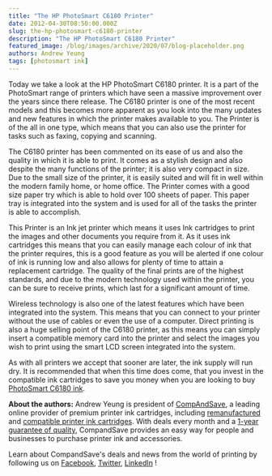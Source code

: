 ```yaml
---
title: "The HP PhotoSmart C6180 Printer"
date: 2012-04-30T08:50:00.000Z
slug: the-hp-photosmart-c6180-printer
description: "The HP PhotoSmart C6180 Printer"
featured_image: /blog/images/archive/2020/07/blog-placeholder.png
authors: Andrew Yeung
tags: [photosmart ink]
---
```


Today we take a look at the HP PhotoSmart C6180 printer. It is a part of the PhotoSmart range of printers which have seen a massive improvement over the years since there release. The C6180 printer is one of the most recent models and this becomes more apparent as you look into the many updates and new features in which the printer makes available to you. The Printer is of the all in one type, which means that you can also use the printer for tasks such as faxing, copying and scanning. 

The C6180 printer has been commented on its ease of us and also the quality in which it is able to print. It comes as a stylish design and also despite the many functions of the printer; it is also very compact in size. Due to the small size of the printer, it is easily suited and will fit in well within the modern family home, or home office. The Printer comes with a good size paper try which is able to hold over 100 sheets of paper. This paper tray is integrated into the system and is used for all of the tasks the printer is able to accomplish. 

This Printer is an Ink jet printer which means it uses Ink cartridges to print the images and other documents you require from it. As it uses ink cartridges this means that you can easily manage each colour of ink that the printer requires, this is a good feature as you will be alerted if one colour of ink is running low and also allows for plenty of time to attain a replacement cartridge. The quality of the final prints are of the highest standards, and due to the modern technology used within the printer, you can be sure to receive prints, which last for a significant amount of time. 

Wireless technology is also one of the latest features which have been integrated into the system. This means that you can connect to your printer without the use of cables or even the use of a computer. Direct printing is also a huge selling point of the C6180 printer, as this means you can simply insert a compatible memory card into the printer and select the images you wish to print using the smart LCD screen integrated into the system.

As with all printers we accept that sooner are later, the ink supply will run dry. It is recommended that when this time does come, that you invest in the compatible ink cartridges to save you money when you are looking to buy [PhotoSmart C6180 ink](https://www.compandsave.com/hp/photosmart/c6180-ink-cartridges).

  
**About the authors:** Andrew Yeung is president of [CompAndSave](https://www.compandsave.com/), a leading online provider of premium printer ink cartridges, including [remanufactured](https://www.compandsave.com/help) and [compatible printer ink cartridges](https://www.compandsave.com/help). With deals every month and a [1-year guarantee of quality](https://www.compandsave.com/help), CompandSave provides an easy way for people and businesses to purchase printer ink and accessories.

Learn about CompandSave's deals and news from the world of printing by following us on [Facebook](https://www.facebook.com/compandsave.ink), [Twitter](https://twitter.com/compandsave), [LinkedIn](https://www.linkedin.com) !